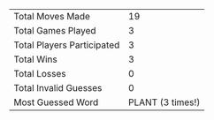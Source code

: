 |              |                |
| ---------------- | ----------------------------- |
| Total Moves Made | 19 |
| Total Games Played | 3 |
| Total Players Participated | 3 |
| Total Wins | 3 |
| Total Losses | 0 |
| Total Invalid Guesses | 0 |
| Most Guessed Word | PLANT (3 times!) |
